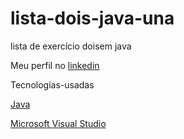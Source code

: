 # lista-dois-java-una

lista de exercício doisem java 

Meu perfil no [linkedin](https://www.linkedin.com/in/lucas-alves-259320274/)

Tecnologias-usadas

[Java](https://www.java.com/pt-BR/download/)

[Microsoft Visual Studio](https://visualstudio.microsoft.com/pt-br/)
